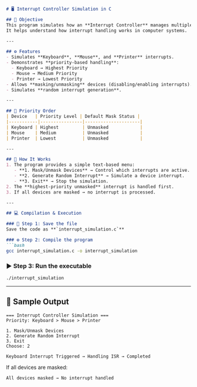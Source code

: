 ````markdown
# 🖥️ Interrupt Controller Simulation in C

## 🎯 Objective
This program simulates how an **Interrupt Controller** manages multiple device interrupts with **priorities** and **masking**.  
It helps understand how interrupt handling works in computer systems.

---

## ⚙️ Features
- Simulates **Keyboard**, **Mouse**, and **Printer** interrupts.  
- Demonstrates **priority-based handling**:
  - Keyboard → Highest Priority  
  - Mouse → Medium Priority  
  - Printer → Lowest Priority  
- Allows **masking/unmasking** devices (disabling/enabling interrupts).
- Simulates **random interrupt generation**.

---

## 🧩 Priority Order
| Device   | Priority Level | Default Mask Status |
|-----------|----------------|---------------------|
| Keyboard | Highest         | Unmasked            |
| Mouse    | Medium          | Unmasked            |
| Printer  | Lowest          | Unmasked            |

---

## 🧠 How It Works
1. The program provides a simple text-based menu:
   - **1. Mask/Unmask Devices** → Control which interrupts are active.  
   - **2. Generate Random Interrupt** → Simulate a device interrupt.  
   - **3. Exit** → Stop the simulation.
2. The **highest-priority unmasked** interrupt is handled first.
3. If all devices are masked → no interrupt is processed.

---

## 💻 Compilation & Execution

### 🧾 Step 1: Save the file
Save the code as **`interrupt_simulation.c`**

### ⚙️ Step 2: Compile the program
```bash
gcc interrupt_simulation.c -o interrupt_simulation
````

### ▶️ Step 3: Run the executable

```bash
./interrupt_simulation
```

---

## 📸 Sample Output

```
=== Interrupt Controller Simulation ===
Priority: Keyboard > Mouse > Printer

1. Mask/Unmask Devices
2. Generate Random Interrupt
3. Exit
Choose: 2

Keyboard Interrupt Triggered → Handling ISR → Completed
```

If all devices are masked:

```
All devices masked → No interrupt handled
```
